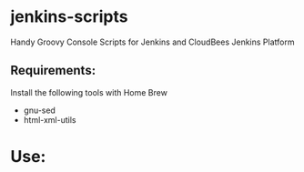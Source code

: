 # jenkins-scripts
Handy Groovy Console Scripts for Jenkins and CloudBees Jenkins Platform

## Requirements:
Install the following tools with Home Brew

- gnu-sed
- html-xml-utils

# Use:
